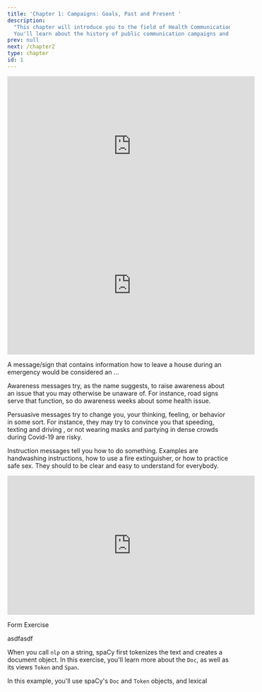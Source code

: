 ```yaml
---
title: 'Chapter 1: Campaigns: Goals, Past and Present '
description:
  "This chapter will introduce you to the field of Health Communication.
  You'll learn about the history of public communication campaigns and about successes and failures. We will discuss the role of campaign strategy, theory, and research for creating a campaign that has maximal chances for success. Specifically, we will discuss the role of Formative Research and the major branches of Formative Research Methods."
prev: null
next: /chapter2
type: chapter
id: 1
---
```


<exercise id="1" title="Health Communication: Definition and Introduction" type="video">

<iframe width="560" height="315" align="center" src="https://youtu.be/_8ELr6jyrS4" frameborder="0" allow="accelerometer; autoplay; encrypted-media; gyroscope; picture-in-picture" allowfullscreen></iframe>

<iframe width="560" height="315" align="center" src="https://www.youtube.com/embed/_8ELr6jyrS4" frameborder="0" allow="accelerometer; autoplay; encrypted-media; gyroscope; picture-in-picture" allowfullscreen></iframe>

A message/sign that contains information how to leave a house during an emergency would be considered an ...  

<choice>
<opt text="Awareness message.">

Awareness messages try, as the name suggests, to raise awareness about an issue that you may otherwise be unaware of. For instance, road signs serve that function, so do awareness weeks about some health issue.

</opt>
<opt text="Persuasive message.">

Persuasive messages try to change you, your thinking, feeling, or behavior in some sort. For instance, they may try to convince you that speeding,  texting and driving , or  not wearing masks and partying in dense crowds during Covid-19 are risky.

</opt>
<opt correct="true" text="Instruction message.">

Instruction messages tell you how to do something. Examples are handwashing instructions, how to use a fire extinguisher, or how to practice safe sex. They should to be clear and easy to understand for everybody. 

</opt>

</choice>

</exercise>


<exercise id="2" title="History and Current Role" type="video">

<iframe width="560" height="315" align="center" src="https://www.youtube.com/embed/9bzS2nvagKw" frameborder="0" allow="accelerometer; autoplay; encrypted-media; gyroscope; picture-in-picture" allowfullscreen></iframe>

Form Exercise

</exercise>

<exercise id="3" title="Major theoretical camps, types of Health Campaigns, and key goals">

asdfasdf


</exercise>

<exercise id="4" title="How strategy, theory and research are seeds for success">

When you call `nlp` on a string, spaCy first tokenizes the text and creates a
document object. In this exercise, you'll learn more about the `Doc`, as well as
its views `Token` and `Span`.


</exercise>

<exercise id="5" title="Formative research: Overview">

In this example, you'll use spaCy's `Doc` and `Token` objects, and lexical


</exercise>
